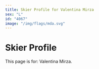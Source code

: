```yaml
---
title: Skier Profile for Valentina Mirza
sex: "L"
id: "4067"
image: "/img/flags/mda.svg" 
---
```


# Skier Profile

This page is for: Valentina Mirza.
    